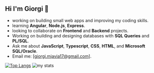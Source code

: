 ## Hi I'm Giorgi 👋

-  working on building small web apps and improving my coding skills.
-  learning **Angular**, **Node.js**, **Express**.
-  looking to collaborate on **Frontend** and **Backend** projects.
-  Working on building and designing databases with **SQL Queries** and **PL/SQL**.
-  Ask me about **JavaScript**, **Typescript**, **CSS**, **HTML**, and **Microsoft SQL/Oracle**.
-  Email me: [giorgi.mjavia17@gmail.com].

[![Top Langs](https://github-readme-stats.vercel.app/api/top-langs/?username=giorgimjavia&layout=compact)](https://github.com/giorgimjavia&layout=compact/github-readme-stats)
<img alt="my stats" src="https://github-readme-stats.vercel.app/api?username=giorgimjavia"/>
